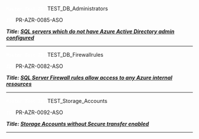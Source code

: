 




***<font color="white">``Master Test ID:``</font>*** TEST_DB_Administrators

***<font color="white">``ID:``</font>*** PR-AZR-0085-ASO

***Title: [SQL servers which do not have Azure Active Directory admin configured]***

----------------------------------------------------

***<font color="white">``Master Test ID:``</font>*** TEST_DB_Firewallrules

***<font color="white">``ID:``</font>*** PR-AZR-0082-ASO

***Title: [SQL Server Firewall rules allow access to any Azure internal resources]***

----------------------------------------------------

***<font color="white">``Master Test ID:``</font>*** TEST_Storage_Accounts

***<font color="white">``ID:``</font>*** PR-AZR-0092-ASO

***Title: [Storage Accounts without Secure transfer enabled]***

----------------------------------------------------


[SQL Server Firewall rules allow access to any Azure internal resources]: https://github.com/prancer-io/prancer-compliance-test/tree/MD-Policies/docs/policies/aws/cloud/all/PR-AZR-0082-ASO.md
[SQL servers which do not have Azure Active Directory admin configured]: https://github.com/prancer-io/prancer-compliance-test/tree/MD-Policies/docs/policies/aws/cloud/all/PR-AZR-0085-ASO.md
[Storage Accounts without Secure transfer enabled]: https://github.com/prancer-io/prancer-compliance-test/tree/MD-Policies/docs/policies/aws/cloud/all/PR-AZR-0092-ASO.md
